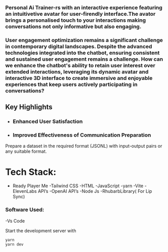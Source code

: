 

### Personal Ai Trainer-rs with an interactive experience featuring an  intuitivetive  avatar  for user-firendly interface.The avator brings a personalised  touch to your interactions making conversations not only informative but also engaging.

### User engagement optimization remains a significant challenge in contemporary digital landscapes. Despite the advanced technologies integrated into the chatbot, ensuring consistent and sustained user engagement remains a challenge. How can we enhance the chatbot's ability to retain user interest over extended interactions, leveraging its dynamic avatar and interactive 3D interface to create immersive and enjoyable experiences that keep users actively participating in conversations?

## Key Highlights

- ### Enhanced User Satisfaction

- ### Improved Effectiveness of Communication Preparation
Prepare a dataset in the required format (JSONL) with input-output pairs or any suitable format.

# Tech Stack:
- Ready Player Me
-Tailwind CSS
-HTML
-JavaScript
-yarn
-Vite
-ElevenLabs API’s
-OpenAI API’s
-Node Js
-RhubarbLibrary( For Lip Sync)
### Software Used:
-Vs Code
</br>


Start the development server with
```
yarn
yarn dev
```
